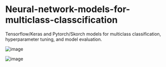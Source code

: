 # Neural-network-models-for-multiclass-classcification
Tensorflow/Keras and Pytorch/Skorch models for multiclass classification, hyperparameter tuning, and model evaluation.

![image](https://github.com/hanfei1986/Neural-network-models-for-multiclass-classcification/assets/59255164/07ab102e-81a6-4ca0-aa36-e842437dac0e)

![image](https://github.com/hanfei1986/Neural-network-models-for-multiclass-classcification/assets/59255164/a31de2c0-71c8-400f-a994-e8f2fb17a417)






